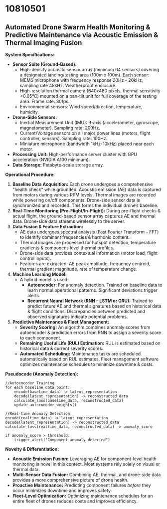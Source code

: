 # 10810501

## Automated Drone Swarm Health Monitoring & Predictive Maintenance via Acoustic Emission & Thermal Imaging Fusion

**System Specifications:**

*   **Sensor Suite (Ground-Based):**
    *   High-density acoustic sensor array (minimum 64 sensors) covering a designated landing/testing area (100m x 100m).  Each sensor: MEMS microphone with frequency response 20Hz - 20kHz, sampling rate 48kHz.  Weatherproof enclosure.
    *   High-resolution thermal camera (640x480 pixels, thermal sensitivity <0.05°C) mounted on a pan-tilt unit for full coverage of the testing area.  Frame rate: 30fps.
    *   Environmental sensors: Wind speed/direction, temperature, humidity.
*   **Drone-Side Sensors:**
    *   Inertial Measurement Unit (IMU): 9-axis (accelerometer, gyroscope, magnetometer).  Sampling rate: 200Hz.
    *   Current/Voltage sensors on all major power lines (motors, flight controller, sensors). Sampling rate: 100Hz.
    *   Miniature microphone (bandwidth 1kHz-10kHz) placed near each motor.
*   **Processing Unit:** High-performance server cluster with GPU acceleration (NVIDIA A100 minimum).
*   **Data Storage:** Petabyte-scale storage array.

**Operational Procedure:**

1.  **Baseline Data Acquisition:**  Each drone undergoes a comprehensive "health check" while grounded. Acoustic emission (AE) data is captured from motors during various RPM levels.  Thermal images are recorded while powering on/off components.  Drone-side sensor data is synchronized and recorded. This forms the individual drone’s baseline.
2.  **Real-Time Monitoring (Pre-Flight/In-Flight):** During pre-flight checks & actual flight, the ground-based sensor array captures AE and thermal data. Drone-side data streams wirelessly to the server.
3.  **Data Fusion & Feature Extraction:**
    *   AE data undergoes spectral analysis (Fast Fourier Transform – FFT) to identify dominant frequencies & harmonic content.
    *   Thermal images are processed for hotspot detection, temperature gradients & component-level thermal profiles.
    *   Drone-side data provides contextual information (motor load, flight control inputs).
    *   Features are extracted: AE peak amplitude, frequency centroid, thermal gradient magnitude, rate of temperature change.
4.  **Machine Learning Model:**
    *   A hybrid model is used:
        *   **Autoencoder:**  For anomaly detection. Trained on baseline data to learn normal operational patterns.  Significant deviations trigger alerts.
        *   **Recurrent Neural Network (RNN – LSTM or GRU):** Trained to predict future AE and thermal signatures based on historical data & flight conditions.  Discrepancies between predicted and observed signatures indicate potential problems.
5.  **Predictive Maintenance & Fleet Management:**
    *   **Severity Scoring:**  An algorithm combines anomaly scores from autoencoder & prediction errors from RNN to assign a severity score to each component.
    *   **Remaining Useful Life (RUL) Estimation:** RUL is estimated based on historical data & current severity scores.
    *   **Automated Scheduling:**  Maintenance tasks are scheduled automatically based on RUL estimates.  Fleet management software optimizes maintenance schedules to minimize downtime & costs.

**Pseudocode (Anomaly Detection):**

```
//Autoencoder Training
for each baseline data point:
    encode(baseline_data) -> latent_representation
    decode(latent_representation) -> reconstructed_data
    calculate_loss(baseline_data, reconstructed_data)
    update_autoencoder_weights()

//Real-time Anomaly Detection
encode(realtime_data) -> latent_representation
decode(latent_representation) -> reconstructed_data
calculate_loss(realtime_data, reconstructed_data) -> anomaly_score

if anomaly_score > threshold:
    trigger_alert("Component anomaly detected")
```

**Novelty & Differentiation:**

*   **Acoustic Emission Fusion:** Leveraging AE for component-level health monitoring is novel in this context. Most systems rely solely on visual or thermal data.
*   **Multi-Sensor Data Fusion:** Combining AE, thermal, and drone-side data provides a more comprehensive picture of drone health.
*   **Proactive Maintenance:** Predicting component failures *before* they occur minimizes downtime and improves safety.
*   **Fleet-Level Optimization:** Optimizing maintenance schedules for an entire fleet of drones reduces costs and improves efficiency.